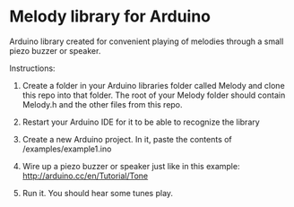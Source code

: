 Melody library for Arduino
==========================

Arduino library created for convenient playing of melodies through a small piezo buzzer or speaker.

Instructions:
1. Create a folder in your Arduino libraries folder called Melody and clone this repo into that folder. The root of your Melody folder should contain Melody.h and the other files from this repo.

2. Restart your Arduino IDE for it to be able to recognize the library

3. Create a new Arduino project. In it, paste the contents of /examples/example1.ino

4. Wire up a piezo buzzer or speaker just like in this example: http://arduino.cc/en/Tutorial/Tone

5. Run it. You should hear some tunes play.


